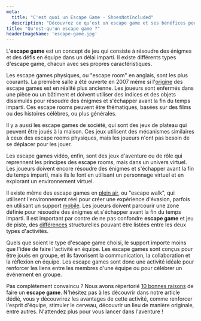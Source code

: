```yaml
---
meta:
  title: "C'est quoi un Escape Game - ShoesNotIncluded"
  description: "Découvrez ce qu'est un escape game et ses bénéfices pour renforcer l'esprit d'équipe et passer un bon moment en famille ou entre amis."
title: "Qu'est-qu'un escape game ?"
headerImageName: 'escape-game.jpg'
---
```


L'**escape game** est un concept de jeu qui consiste à résoudre des énigmes et des défis en équipe dans un délai imparti. Il existe différents types d'escape game, chacun avec ses propres caractéristiques.

Les escape games physiques, ou "escape room" en anglais, sont les plus courants.
La première salle a été ouverte en 2007 même si l'[origine](/blog/origine-escape-game) des escape games est en réalité plus ancienne. Les joueurs sont enfermés dans une pièce ou un bâtiment et doivent utiliser des indices et des objets dissimulés pour résoudre des énigmes et s'échapper avant la fin du temps imparti. Ces escape rooms peuvent être thématiques, basées sur des films ou des histoires célèbres, ou plus générales.

Il y a aussi les escape games de société, qui sont des jeux de plateau qui peuvent être joués à la maison. Ces jeux utilisent des mécanismes similaires à ceux des escape rooms
physiques, mais les joueurs n'ont pas besoin de se déplacer pour les jouer.

Les escape games vidéo, enfin, sont des jeux d'aventure ou de rôle qui reprennent les principes des escape rooms, mais dans un univers virtuel. Les joueurs doivent encore résoudre des énigmes et s'échapper avant la fin du temps imparti, mais ils le font en utilisant un personnage virtuel et en explorant un environnement virtuel.

Il existe même des escape games en [plein air](/blog/escape-game-plein-air), ou "escape walk", qui utilisent l'environnement réel pour créer une expérience d'évasion, parfois en utilisant un support [mobile](/blog/escape-game-mobile). Les joueurs doivent parcourir une zone définie pour résoudre des énigmes et s'échapper avant la fin du temps imparti. Il est important par contre de ne pas confondre **escape game** et jeu de piste, des [différences](/blog/difference-jeu-de-piste-escape-game) structurelles pouvant être listées entre les deux types d'activités.

Quels que soient le type d'escape game choisi, le support importe moins que l'idée de faire l'activité en équipe. Les escape games sont conçus pour être joués en groupe, et ils favorisent la communication, la collaboration et la réflexion en équipe. Les escape games sont donc une activité idéale pour renforcer les liens entre les membres d'une équipe ou pour célébrer un événement en groupe.

Pas complètement convaincu ? Nous avons répertorié [10 bonnes raisons](/blog/10-raisons-de-faire-escape-game) de faire un **escape game**. N'hésitez pas à les découvrir dans notre article dédié, vous y découvrirez les avantages de cette activité, comme renforcer l'esprit d'équipe, stimuler le cerveau, découvrir un lieu de manière originale, entre autres. N'attendez plus pour vous lancer dans l'aventure !
